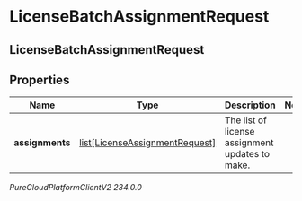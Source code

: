 # LicenseBatchAssignmentRequest

## LicenseBatchAssignmentRequest

## Properties

|Name | Type | Description | Notes|
|------------ | ------------- | ------------- | -------------|
| **assignments** | [list[LicenseAssignmentRequest]](LicenseAssignmentRequest) | The list of license assignment updates to make. | |



_PureCloudPlatformClientV2 234.0.0_
